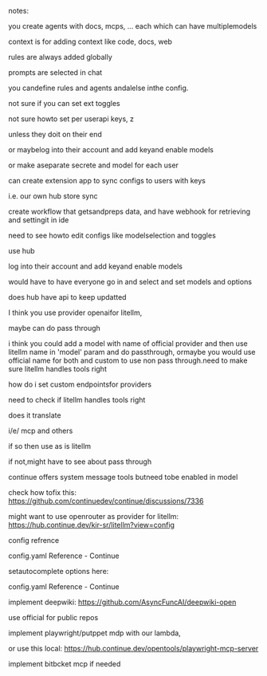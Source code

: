 notes:

you create agents with docs, mcps, ... each which can have multiplemodels




context is for adding context like code, docs, web

rules are always added globally

prompts are selected in chat





you candefine rules and agents andalelse inthe config.

not sure if you can set ext toggles



not sure howto set per userapi keys, z

unless they doit on their end 

or maybelog into their account and add keyand enable models

or make aseparate secrete and model for each user



can create extension app to sync configs to users with keys 

i.e. our own hub store sync

create workflow that getsandpreps data, and have webhook for retrieving and settingit in ide

need to see howto edit configs like modelselection and toggles



use hub

log into their account and add keyand enable models

would have to have everyone go in and select and set models and options

does hub have api to keep updatted





I think you use provider openaifor litellm,

maybe can do pass through

i think you could add a model with name of official provider and then use litellm name in 'model' param and do passthrough, ormaybe you would use official name for both and custom to use non pass through.need to make sure litellm handles tools right

how do i set custom endpointsfor providers



need to check if litellm handles tools right

does it translate

i/e/ mcp and others

if so then use as is litellm

if not,might have to see about pass through

continue offers system message tools butneed tobe enabled in model

check how tofix this: https://github.com/continuedev/continue/discussions/7336

might want to use openrouter as provider for litellm: https://hub.continue.dev/kir-sr/litellm?view=config



config refrence

config.yaml Reference - Continue



setautocomplete options here:

config.yaml Reference - Continue





implement deepwiki: https://github.com/AsyncFuncAI/deepwiki-open

use official for public repos



implement playwright/putppet mdp with our lambda,

or use this local: https://hub.continue.dev/opentools/playwright-mcp-server



implement bitbcket mcp if needed

